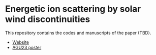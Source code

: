 # Energetic ion scattering by solar wind discontinuities

This repository contains the codes and manuscripts of the paper (TBD).

- [Website](https://beforerr.github.io/ion_scattering_by_SWD)
- [AGU23 poster](https://github.com/Beforerr/EMIC_multi-satellites_study/blob/main/manuscripts/AGU23_poster.pdf)

